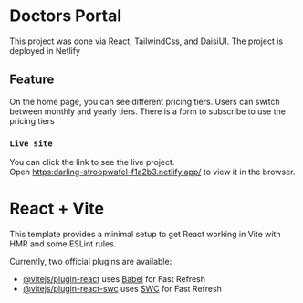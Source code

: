 # Doctors Portal

This project was done via React, TailwindCss, and DaisiUI. The project is deployed in Netlify 

## Feature

On the home page, you can see different pricing tiers. Users can switch between monthly and yearly tiers. There is a form to subscribe to use the pricing tiers

### `Live site`

You can click the link to see the live project.\
Open [https:darling-stroopwafel-f1a2b3.netlify.app/](darling-stroopwafel-f1a2b3.netlify.app/) to view it in the browser.

# React + Vite

This template provides a minimal setup to get React working in Vite with HMR and some ESLint rules.

Currently, two official plugins are available:

- [@vitejs/plugin-react](https://github.com/vitejs/vite-plugin-react/blob/main/packages/plugin-react/README.md) uses [Babel](https://babeljs.io/) for Fast Refresh
- [@vitejs/plugin-react-swc](https://github.com/vitejs/vite-plugin-react-swc) uses [SWC](https://swc.rs/) for Fast Refresh
